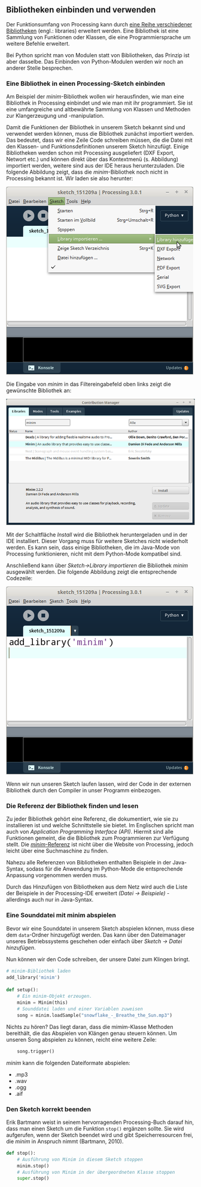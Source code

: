 ## Bibliotheken einbinden und verwenden

Der Funktionsumfang von Processing kann durch [eine Reihe verschiedener Bibliotheken](https://processing.org/reference/libraries/) (engl.: libraries) erweitert werden. Eine Bibliothek ist eine Sammlung von Funktionen oder Klassen, die eine Programmiersprache um weitere Befehle erweitert.

Bei Python spricht man von Modulen statt von Bibliotheken, das Prinzip ist aber dasselbe. Das Einbinden von Python-Modulen werden wir noch an anderer Stelle besprechen.

### Eine Bibliothek in einen Processing-Sketch einbinden

Am Beispiel der *minim*-Bibliothek wollen wir herausfinden, wie man eine Bibliothek in Processing einbindet und wie man mit ihr programmiert. Sie ist eine umfangreiche und altbewährte Sammlung von Klassen und Methoden zur Klangerzeugung und -manipulation.

Damit die Funktionen der Bibliothek in unserem Sketch bekannt sind und verwendet werden können, muss die Bibliothek zunächst importiert werden. Das bedeutet, dass wir eine Zeile Code schreiben müssen, die die Datei mit den Klassen- und Funktionsdefinitionen unserem Sketch hinzufügt. Einige Bibliotheken werden schon mit Processing ausgeliefert (DXF Export, Networt etc.) und können direkt über das Kontextmenü (s. Abbildung) importiert werden, weitere sind aus der IDE heraus herunterzuladen. Die folgende Abbildung zeigt, dass die *minim*-Bibliothek noch nicht in Processing bekannt ist. Wir laden sie also herunter:

![Library einbinden](../images/lib-library-hinzufuegen.png)

Die Eingabe von *minim* in das Filtereingabefeld oben links zeigt die gewünschte Bibliothek an:

![Libraries laden](../images/lib-libraries-laden.png)

Mit der Schaltfläche *Install* wird die Bibliothek heruntergeladen und in der IDE installiert. Dieser Vorgang muss für weitere Sketches nicht wiederholt werden. Es kann sein, dass einige Bibliotheken, die im Java-Mode von Processing funktionieren, nicht mit dem Python-Mode kompatibel sind.

Anschließend kann über *Sketch->Library importieren* die Bibliothek *minim* ausgewählt werden. Die folgende Abbildung zeigt die entsprechende Codezeile:

![Library importiert](../images/lib-importiert.png)

Wenn wir nun unseren Sketch laufen lassen, wird der Code in der externen Bibliothek durch den Compiler in unser Programm einbezogen.

### Die Referenz der Bibliothek finden und lesen

Zu jeder Bibliothek gehört eine Referenz, die dokumentiert, wie sie zu installieren ist und welche Schnittstelle sie bietet. Im Englischen spricht man auch von *Application Programming Interface (API)*. Hiermit sind alle Funktionen gemeint, die die Bibliothek zum Programmieren zur Verfügung stellt. Die [*minim*-Referenz](http://code.compartmental.net/minim/) ist nicht über die Website von Processing, jedoch leicht über eine Suchmaschine zu finden. 

Nahezu alle Referenzen von Bibliotheken enthalten Beispiele in der Java-Syntax, sodass für die Anwendung im Python-Mode die entsprechende Anpassung vorgenommen werden muss.

Durch das Hinzufügen von Bibliotheken aus dem Netz wird auch die Liste der Beispiele in der Processing-IDE erweitert *(Datei -> Beispiele)* - allerdings auch nur in Java-Syntax.

### Eine Sounddatei mit minim abspielen

Bevor wir eine Sounddatei in unserem Sketch abspielen können, muss diese dem `data`-Ordner hinzugefügt werden. Das kann über den Dateimanager unseres Betriebssystems geschehen oder einfach über *Sketch -> Datei hinzufügen*.

Nun können wir den Code schreiben, der unsere Datei zum Klingen bringt.

```python
# minim-Bibliothek laden
add_library('minim')

def setup():
    # Ein minim-Objekt erzeugen.
    minim = Minim(this)
    # Sounddatei laden und einer Variablen zuweisen
    song = minim.loadSample("snowflake_-_Breathe_the_Sun.mp3")
```

Nichts zu hören? Das liegt daran, dass die mimim-Klasse Methoden bereithält, die das Abspielen von Klängen genau steuern können. Um unseren Song abspielen zu können, reicht eine weitere Zeile:

```python
    song.trigger()
```

*minim* kann die folgenden Dateiformate abspielen:

- .mp3
- .wav
- .ogg
- .aif

### Den Sketch korrekt beenden

Erik Bartmann weist in seinem hervorragenden Processing-Buch darauf hin, dass man einen Sketch um die Funktion `stop()` ergänzen sollte. Sie wird aufgerufen, wenn der Sketch beendet wird und gibt Speicherresourcen frei, die *minim* in Anspruch nimmt (Bartmann, 2010).

```python
def stop():
    # Ausführung von Minim in diesem Sketch stoppen
    minim.stop()
    # Ausführung von Minim in der übergeordneten Klasse stoppen 
    super.stop()
```